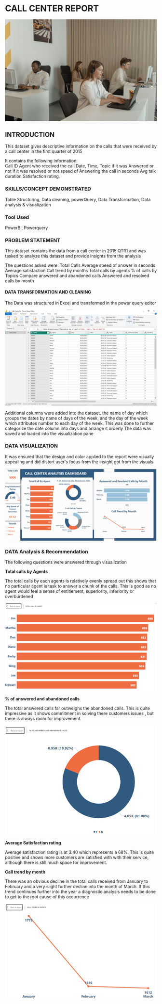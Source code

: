 # CALL CENTER REPORT 

![](pexels-tima-miroshnichenko-5453909.jpg)

## INTRODUCTION

This dataset gives descriptive information on the calls that were received by a call center in the first quarter of 2015

It contains the following information:<br>
Call ID
Agent who received the call 
Date, Time, Topic
if it was Answered or not
if it was resolved or not
speed of Answering the call in seconds 
Avg talk duration 
Satisfaction rating.

### SKILLS/CONCEPT DEMONSTRATED

Table Structuring, Data cleaning, powerQuery, Data Transformation, Data analysis & visualization

### Tool Used

PowerBi, Powerquery

### PROBLEM STATEMENT

This dataset contains the data from a call center in 2015 QTR1 and was tasked to analyze this dataset and provide insights from the analysis 

The questions asked were:
Total Calls 
Average speed of answer in seconds 
Average satisfaction
Call trend by months
Total calls by agents
% of calls by Topics
Compare answered and abandoned calls 
Answered and resolved calls by month

#### DATA TRANSFORMATION AND CLEANING

The Data was structured in Excel and transformed in the power query editor

![](call_center-analysis_transformation.png)

Additional columns were added into the dataset, the name of day which groups the dates by name of days of the week, and the day of the week which attributes number to each day of the week. This was done to further categorize the date column into days and arrange it orderly
The data was saved and loaded into the visualization pane

### DATA VISUALIZATION

It was ensured that the design and color applied to the report were visually appealing and did distort user's focus from the insight got from the visuals

![](call_center-analysis_dashboard.png)

### DATA Analysis & Recommendation

The following questions were answered through visualization

**Total calls by Agents**

The total calls  by each  agents is relatively evenly spread out this shows that no particular agent is task to answer a chunk of the calls. This is good as no agent would feel a sense of entitlement, superiority, inferiority or overburdened

![](total_call_by_agent.png)

**% of answered and abandoned calls** 

The total answered calls far outweighs the abandoned calls. This is quite impressive as it shows commitment in solving there customers issues , but there is always room for improvement.

![](answered_and_abandoned_calls.png)

**Average Satisfaction rating**

Average satisfaction rating is at 3.40 which represents a 68%. This is quite positive and shows more customers are satisfied with with their service, although there is still much space for improvement.

**Call trend by month**

There was an obvious decline in the total calls received from January to February and a very slight further decline into the month of March. If this trend continues further into the year a diagnostic analysis needs to be done to get to the root cause of this occurrence

![](call_trend_by_month.png)

